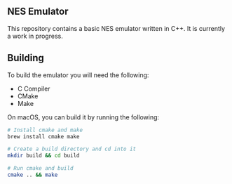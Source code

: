 ## NES Emulator

This repository contains a basic NES emulator written in C++. It is currently a work in progress.

## Building

To build the emulator you will need the following:

- C Compiler
- CMake
- Make

On macOS, you can build it by running the following:

```bash
# Install cmake and make
brew install cmake make

# Create a build directory and cd into it
mkdir build && cd build

# Run cmake and build
cmake .. && make
```